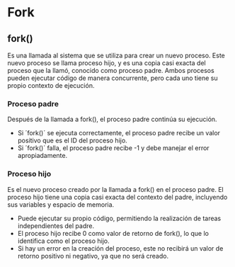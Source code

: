# Fork

## fork()
Es una llamada al sistema que se utiliza para crear un nuevo proceso. Este nuevo proceso se llama proceso hijo, y es una copia casi exacta del proceso que la llamó, conocido como proceso padre.
Ambos procesos pueden ejecutar código de manera concurrente, pero cada uno tiene su propio contexto de ejecución.

### Proceso padre
Después de la llamada a fork(), el proceso padre continúa su ejecución.
  - Si ´fork()´ se ejecuta correctamente, el proceso padre recibe un valor positivo que es el ID del proceso hijo.
  - Si ´fork()´ falla, el proceso padre recibe -1 y debe manejar el error apropiadamente.

### Proceso hijo
Es el nuevo proceso creado por la llamada a fork() en el proceso padre.
El proceso hijo tiene una copia casi exacta del contexto del padre, incluyendo sus variables y espacio de memoria.
  - Puede ejecutar su propio código, permitiendo la realización de tareas independientes del padre.
  - El proceso hijo recibe 0 como valor de retorno de fork(), lo que lo identifica como el proceso hijo.
  - Si hay un error en la creación del proceso, este no recibirá un valor de retorno positivo ni negativo, ya que no será creado.
